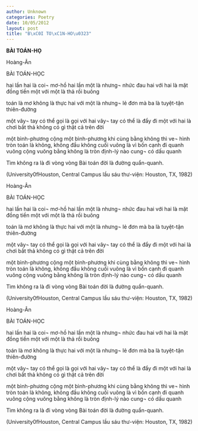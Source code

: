 ```yaml
---
author: Unknown
categories: Poetry
date: 10/05/2012
layout: post
title: "B\xC0I TO\xC1N-HO\u0323"
---
```


**BÀI TOÁN-HỌ**

Hoàng-Ân



BÀI TOÁN-HỌC


hai lần hai là coi¬ mơ-hồ
hai lần một là nhưng¬ nhức đau
hai với hai là mặt đồng tiền
một với một là thả rồi buông

toán là mơ không là thực
hai với một là nhưng¬ lẻ đơn
mà ba là tuyệt-tận thiên-đường

một vây¬ tay có thể gọi là gọi với
hai vây¬ tay có thể là đẩy đi
một với hai là chơi bắt thả
không có gì thật cả trên đời

một bình-phương cộng một bình-phương
khi cùng bằng không thì ve¬ hình tròn
toán là không, không đầu không cuối
vuông là vì bốn cạnh đi quanh
vuông cộng vuông bằng không là tròn
định-lý nào cung¬ có dấu quanh

Tìm không ra là đi vòng vòng
Bài toán đời là đường quẩn-quanh.


(University0fHouston, Central Campus
 lầu sáu thư-viện: Houston, TX, 1982)

Hoàng-Ân



BÀI TOÁN-HỌC


hai lần hai là coi¬ mơ-hồ
hai lần một là nhưng¬ nhức đau
hai với hai là mặt đồng tiền
một với một là thả rồi buông

toán là mơ không là thực
hai với một là nhưng¬ lẻ đơn
mà ba là tuyệt-tận thiên-đường

một vây¬ tay có thể gọi là gọi với
hai vây¬ tay có thể là đẩy đi
một với hai là chơi bắt thả
không có gì thật cả trên đời

một bình-phương cộng một bình-phương
khi cùng bằng không thì ve¬ hình tròn
toán là không, không đầu không cuối
vuông là vì bốn cạnh đi quanh
vuông cộng vuông bằng không là tròn
định-lý nào cung¬ có dấu quanh

Tìm không ra là đi vòng vòng
Bài toán đời là đường quẩn-quanh.


(University0fHouston, Central Campus
 lầu sáu thư-viện: Houston, TX, 1982)

Hoàng-Ân



BÀI TOÁN-HỌC


hai lần hai là coi¬ mơ-hồ
hai lần một là nhưng¬ nhức đau
hai với hai là mặt đồng tiền
một với một là thả rồi buông

toán là mơ không là thực
hai với một là nhưng¬ lẻ đơn
mà ba là tuyệt-tận thiên-đường

một vây¬ tay có thể gọi là gọi với
hai vây¬ tay có thể là đẩy đi
một với hai là chơi bắt thả
không có gì thật cả trên đời

một bình-phương cộng một bình-phương
khi cùng bằng không thì ve¬ hình tròn
toán là không, không đầu không cuối
vuông là vì bốn cạnh đi quanh
vuông cộng vuông bằng không là tròn
định-lý nào cung¬ có dấu quanh

Tìm không ra là đi vòng vòng
Bài toán đời là đường quẩn-quanh.


(University0fHouston, Central Campus
 lầu sáu thư-viện: Houston, TX, 1982)
